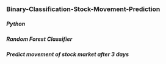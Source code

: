 ### Binary-Classification-Stock-Movement-Prediction
##### Python
##### Random Forest Classifier
##### Predict movement of stock market after 3 days
